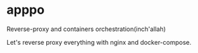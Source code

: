 # apppo
Reverse-proxy and containers orchestration(inch'allah) 

Let's reverse proxy everything with nginx and docker-compose.